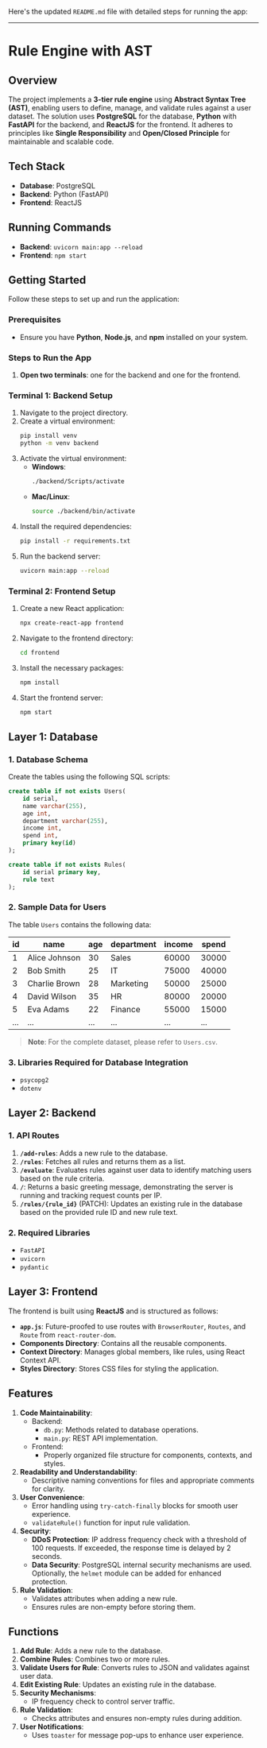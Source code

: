 Here's the updated `README.md` file with detailed steps for running the app:

---

# Rule Engine with AST

## Overview
The project implements a **3-tier rule engine** using **Abstract Syntax Tree (AST)**, enabling users to define, manage, and validate rules against a user dataset. The solution uses **PostgreSQL** for the database, **Python** with **FastAPI** for the backend, and **ReactJS** for the frontend. It adheres to principles like **Single Responsibility** and **Open/Closed Principle** for maintainable and scalable code.

## Tech Stack
- **Database**: PostgreSQL
- **Backend**: Python (FastAPI)
- **Frontend**: ReactJS

## Running Commands
- **Backend**: `uvicorn main:app --reload`
- **Frontend**: `npm start`

## Getting Started
Follow these steps to set up and run the application:

### Prerequisites
- Ensure you have **Python**, **Node.js**, and **npm** installed on your system.

### Steps to Run the App
1. **Open two terminals**: one for the backend and one for the frontend.

### Terminal 1: Backend Setup
1. Navigate to the project directory.
2. Create a virtual environment:
   ```bash
   pip install venv
   python -m venv backend
   ```
3. Activate the virtual environment:
   - **Windows**:
     ```bash
     ./backend/Scripts/activate
     ```
   - **Mac/Linux**:
     ```bash
     source ./backend/bin/activate
     ```
4. Install the required dependencies:
   ```bash
   pip install -r requirements.txt
   ```
5. Run the backend server:
   ```bash
   uvicorn main:app --reload
   ```

### Terminal 2: Frontend Setup
1. Create a new React application:
   ```bash
   npx create-react-app frontend
   ```
2. Navigate to the frontend directory:
   ```bash
   cd frontend
   ```
3. Install the necessary packages:
   ```bash
   npm install
   ```
4. Start the frontend server:
   ```bash
   npm start
   ```

## Layer 1: Database
### 1. Database Schema
Create the tables using the following SQL scripts:

```sql
create table if not exists Users(
    id serial,
    name varchar(255),
    age int,
    department varchar(255),
    income int,
    spend int,
    primary key(id)
);

create table if not exists Rules(
    id serial primary key,
    rule text
);
```

### 2. Sample Data for Users
The table `Users` contains the following data:

| id | name            | age | department | income | spend |
|----|-----------------|-----|------------|--------|-------|
| 1  | Alice Johnson   | 30  | Sales      | 60000  | 30000 |
| 2  | Bob Smith       | 25  | IT         | 75000  | 40000 |
| 3  | Charlie Brown   | 28  | Marketing  | 50000  | 25000 |
| 4  | David Wilson    | 35  | HR         | 80000  | 20000 |
| 5  | Eva Adams       | 22  | Finance    | 55000  | 15000 |
| ...| ...             | ... | ...        | ...    | ...   |

> **Note**: For the complete dataset, please refer to `Users.csv`.

### 3. Libraries Required for Database Integration
- `psycopg2`
- `dotenv`

## Layer 2: Backend
### 1. API Routes

1. **`/add-rules`**: Adds a new rule to the database.
2. **`/rules`**: Fetches all rules and returns them as a list.
3. **`/evaluate`**: Evaluates rules against user data to identify matching users based on the rule criteria.
4. **`/`**: Returns a basic greeting message, demonstrating the server is running and tracking request counts per IP.
5. **`/rules/{rule_id}`** (PATCH): Updates an existing rule in the database based on the provided rule ID and new rule text.

### 2. Required Libraries
- `FastAPI`
- `uvicorn`
- `pydantic`

## Layer 3: Frontend
The frontend is built using **ReactJS** and is structured as follows:
- **`app.js`**: Future-proofed to use routes with `BrowserRouter`, `Routes`, and `Route` from `react-router-dom`.
- **Components Directory**: Contains all the reusable components.
- **Context Directory**: Manages global members, like rules, using React Context API.
- **Styles Directory**: Stores CSS files for styling the application.

## Features
1. **Code Maintainability**:
   - Backend:
     - `db.py`: Methods related to database operations.
     - `main.py`: REST API implementation.
   - Frontend:
     - Properly organized file structure for components, contexts, and styles.
2. **Readability and Understandability**:
   - Descriptive naming conventions for files and appropriate comments for clarity.
3. **User Convenience**:
   - Error handling using `try-catch-finally` blocks for smooth user experience.
   - `validateRule()` function for input rule validation.
4. **Security**:
   - **DDoS Protection**: IP address frequency check with a threshold of 100 requests. If exceeded, the response time is delayed by 2 seconds.
   - **Data Security**: PostgreSQL internal security mechanisms are used. Optionally, the `helmet` module can be added for enhanced protection.
5. **Rule Validation**:
   - Validates attributes when adding a new rule.
   - Ensures rules are non-empty before storing them.

## Functions
1. **Add Rule**: Adds a new rule to the database.
2. **Combine Rules**: Combines two or more rules.
3. **Validate Users for Rule**: Converts rules to JSON and validates against user data.
4. **Edit Existing Rule**: Updates an existing rule in the database.
5. **Security Mechanisms**:
   - IP frequency check to control server traffic.
6. **Rule Validation**:
   - Checks attributes and ensures non-empty rules during addition.
7. **User Notifications**:
   - Uses `toaster` for message pop-ups to enhance user experience.

